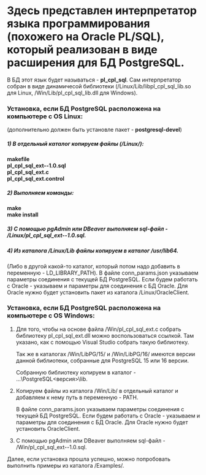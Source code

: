 # Здесь представлен интерпретатор языка программирования (похожего на Oracle PL/SQL), который реализован в виде расширения для БД PostgreSQL. 
В БД этот язык будет называться - <b>pl_cpl_sql</b>. 
Сам интерпретатор собран в виде динамичесой библиотеки (/Linux/Lib/libpl_cpl_sql_lib.so для Linux, /Win/Lib/pl_cpl_sql_lib.dll для Windows). 

<h3>Установка, если БД PostgreSQL расположена на компьютере с OS Linux:</h3>
(дополнительно должен быть установле пакет - <b>postgresql-devel</b>)

<h5>1) В отдельный каталог копируем файлы (/Linux/):</h5>
	<b>makefile<br>
	pl_cpl_sql_ext--1.0.sql<br>
	pl_cpl_sql_ext.c<br>
	pl_cpl_sql_ext.control</b>
	
<h5>2) Выполняем команды:</h5>
    <b>make<br>
	make install</b>
	
<h5>3) С помощью pgAdmin или DBeaver выполняем sql-файл - /Linux/pl_cpl_sql_ext--1.0.sql.</h5`>

<h5>4) Из каталога /Linux/Lib файлы копируем в каталог /usr/lib64.</h5> 
   (Либо в другой какой-то каталог, который потом надо добавить в переменную - LD_LIBRARY_PATH).
   В файле conn_params.json указываем параметры соединения с текущей БД PostgreSQL. 
   Если будем работать с Oracle - указываем и параметры для соединения с БД Oracle.
   Для Oracle нужно будет установить пакет из каталога /Linux/OracleClient.
   
   
<h3>Установка, если БД PostgreSQL расположена на компьютере с OS Windows:</h3>

1) Для того, чтобы на основе файла /Win/pl_cpl_sql_ext.c собрать библиотеку pl_cpl_sql_ext.dll можно воспользоваться ссылкой.
   Там указано, как с помощью Visual Studio собрать такую библиотеку.
   
   Так же в каталогах /Win/LibPG/15/ и /Win/LibPG/16/ имеются версии данной библиотеки, собранные для PostgreSQL 15 или 16 версии.
   
   Собранную библиотеку копируем в каталог - ...\PostgreSQL\<версия>\lib.
   
2) Копируем файлы из каталога /Win/Lib/ в отдельный каталог и добавляем к нему путь в переменную - PATH.

   В файле conn_params.json указываем параметры соединения с текущей БД PostgreSQL. 
   Если будем работать с Oracle - указываем и параметры для соединения с БД Oracle.
   Для Oracle нужно будет установить OracleClient.

3) С помощью pgAdmin или DBeaver выполняем sql-файл - /Win/pl_cpl_sql_ext--1.0.sql.     

Далее, если установка прошла успешно, можно попробовать выполнить примеры из каталога /Examples/.
